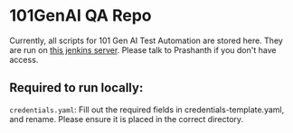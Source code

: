 # 101GenAI QA Repo

Currently, all scripts for 101 Gen AI Test Automation are stored here. 
They are run on [this jenkins server](https://dev.jenkins.101gen.ai/). Please talk to Prashanth if you don't have access.

## Required to run locally:

`credentials.yaml`: Fill out the required fields in credentials-template.yaml, and rename. Please ensure it is placed in the correct directory.
